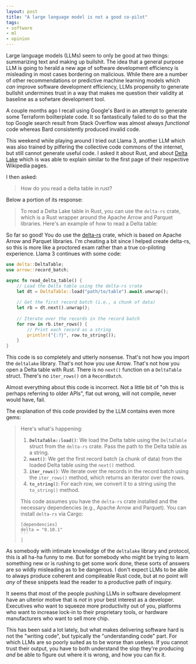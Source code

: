 ```yaml
---
layout: post
title: "A large language model is not a good co-pilot"
tags:
- software
- ml
- opinion
---
```


Large language models (LLMs) seem to only be good at two things: summarizing
text and making up bullshit. The idea that a general purpose LLM is going to
herald a new age of software development efficiency is misleading in most cases
bordering on malicious. While there are a number of other recommendations or
predictive machine learning models which _can_ improve software development
efficiency, LLMs propensity to generate bullshit undermines trust in a way that
makes me question their validity at baseline as a sofwtare development tool.

A couple months ago I recall using Google's Bard in an attempt to generate some Terraform boilterplate code. It so fantastically failed to do so that the top Google search result from Stack Overflow was almost always _functional_ code whereas Bard consistently produced invalid code. 

This weekend while playing around I tried out Llama 3, another LLM which was
also trained by pilfering the collective code commons of the internet, but
still cannot generate useful code. I asked it about Rust, and about [Delta
Lake](https://delta.io) which is was able to explain similar to the first page
of their respective Wikipedia pages.

I then asked:

> How do you read a delta table in rust?


Below a portion of its response:

> To read a Delta Lake table in Rust, you can use the `delta-rs` crate, which is a Rust wrapper around the Apache Arrow and Parquet libraries. Here's an example of
> how to read a Delta table:                                                                                                                                       


So far so good! You do use the [delta-rs](https://github.com/delta-io/delta-rs) crate, which is based on Apache Arrow and Parquet libraries. I'm cheating a bit since I helped create delta-rs, so this is more like a proctored exam rather than a true co-piloting experience. Llama 3 continues with some code:


```rust
use delta::DeltaTable;
use arrow::record_batch;

async fn read_delta_table() {
    // Load the Delta table using the delta-rs crate
    let dt = DeltaTable::load("path/to/table").await.unwrap();
                                                             
    // Get the first record batch (i.e., a chunk of data)   
    let rb = dt.next().unwrap();
    
    // Iterate over the records in the record batch      
    for row in rb.iter_rows() {
        // Print each record as a string
        println!("{:?}", row.to_string());
    }
} 
```

This code is so completely and utterly nonsense. That's not how you import the
`deltalake` library. That's not how you use Arrow. That's not how you open a
Delta table with Rust. There is no `next()` function on a `DeltaTable` struct.
There's no `iter_rows()` on a `RecordBatch`.

Almost everything about this code is incorrect. Not a little bit of "oh this is
perhaps referring to older APIs", flat out wrong, will not compile, never would have, fail.


The explanation of this code provided by the LLM contains even more gems:


> Here's what's happening:                                                                                                                                         
>                                                                                                                                                                  
> 1.  **`DeltaTable::load()`**: We load the Delta table using the `DeltaTable` struct from the `delta-rs` crate. Pass the path to the Delta table as a string.     
> 2.  **`next()`**: We get the first record batch (a chunk of data) from the loaded Delta table using the `next()` method.                                         
> 3.  **`iter_rows()`**: We iterate over the records in the record batch using the `iter_rows()` method, which returns an iterator over the rows.                  
> 4.  **`to_string()`**: For each row, we convert it to a string using the `to_string()` method.                                                                   
>                                                                                                                                                                  
> This code assumes you have the `delta-rs` crate installed and the necessary dependencies (e.g., Apache Arrow and Parquet). You can install `delta-rs` via Cargo: 
> ```
> [dependencies]
> delta = "0.10.1"
> ```                                                                                                                                                                 │        

As somebody with intimate knowledge of the `deltalake` library and protocol,
this is all ha-ha funny to me. But for somebody who might be trying to learn
something new or is rushing to get some work done, these sorts of answers are
so wildly misleading as to be dangerous. I don't expect LLMs to be able to
always produce coherent and compileable Rust code, but at no point will _any_
of these snippets lead the reader to a productive path of inquiry.


It seems that most of the people pushing LLMs in software development have an
ulterior motive that is _not_ in your best interest as a developer. Executives
who want to squeeze more productivity out of you, platforms who want to
increase lock-in to their proprietary tools, or hardware manufacturers who want
to sell more chip. 

This has been said a lot lately, but what makes delivering software hard is not
the "writing code", but typically the "understanding code" part. For which LLMs
are so poorly suited as to be worse than useless. If you cannot trust their
output, you have to both understand the slop they're producing _and_ be able to
figure out where it is wrong, and how you can fix it.
